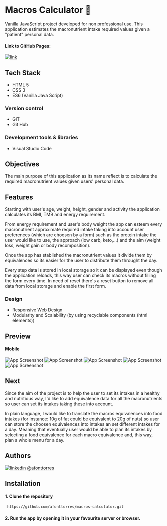 
# Macros Calculator 🥑
Vanilla JavaScript project developed for non professional use. This application estimates the macronutrient intake required values given a "patient" personal data.

#### Link to GitHub Pages: 
[![link](https://img.shields.io/badge/macros_calculator-000?style=for-the-badge&logo=ko-fi&logoColor=green)](https://afonttorres.github.io/macros-calculator/)

## Tech Stack
+ HTML 5
+ CSS 3
+ ES6 (Vanilla Java Script)

### Version control
+ GIT
+ Git Hub

### Development tools & libraries
+ Visual Studio Code

## Objectives
The main purpose of this application as its name reflect is to calculate the required macronutrient values given users' personal data.

## Features
Starting with user's age, weight, height, gender and activity the application calculates its BMI, TMB and energy requirement. 

From energy requirement and user's body weight the app can esteem every macronutrient approximate required intake taking into account user preferences (which are choosen by a form) such as the protein intake the user would like to use, the approach (low carb, keto,...) and the aim (weight loss, weight gain or body recomposition). 

Once the app has stablished the macronutrient values it divide them by equivalences so its easier for the user to distribute them throught the day.

Every step data is stored in local storage so it can be displayed even though the application reloads, this way user can check its macros without filling the form every time. In need of reset there's a reset button to remove all data from local storage and enable the first form.

### Design
+ Responsive Web Design
+ Modularity and Scalability (by using recyclable components (html elements))

## Preview
#### Mobile
![App Screenshot](./assets/mobile/user-form.png)
![App Screenshot](./assets/mobile/energy-data.png)
![App Screenshot](./assets/mobile/macros-form.png)
![App Screenshot](./assets/mobile/macros-data.png)
![App Screenshot](./assets/mobile/macro-eq.png)


## Next
Since the aim of the project is to help the user to set its intakes in a healthy and nutritious way, I'd like to add equivalence data for all the macronutrients so user can set its intakes taking these into account. 

In plain language, I would like to translate the macros equivalences into food intakes (for instance: 10g of fat could be equivalent to 20g of nuts) so user can store the choosen equivalences into intakes an set different intakes for a day. Meaning that eventually user would be able to plan its intakes by selecting a food equivalence for each macro equivalence and, this way, plan a whole menu for a day.

## Authors
 
[![linkedin](https://img.shields.io/badge/linkedin-0A66C2?style=for-the-badge&logo=linkedin&logoColor=white)](https://www.linkedin.com/in/agnes-font-torres/)
[@afonttorres](https://github.com/afonttorres)

## Installation

#### 1. Clone the repository
```bash
 https://github.com/afonttorres/macros-calculator.git
```


#### 2. Run the app by opening it in your favourite server or browser.